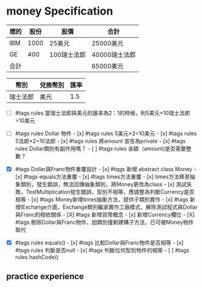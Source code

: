# money Specification

|標的|股份|股價|合計
|--|--|--|--|
|IBM|1000|25美元|25000美元|
|GE|400|100瑞士法郎|40000瑞士法郎|
|合計|||65000美元|

|幣別|兌換幣別|匯率|
|--|--|--|
|瑞士法郎|美元|1.5|

- [ ] #tags rules 當瑞士法郎與美元的匯率為2：1的時候，則5美元+10瑞士法郎=10美元
- [ ] #tags rules Dollar 物件
        - [x] #tags rules 5美元×2=10美元
        - [x] #tags rules 5法郎×2=10法郎
        - [x] #tags rules 將amount 宣告為private
        - [x] #tags rules Dollar類別有副作用嗎？
        - [ ] #tags rules 金額（amount)是否需要整數？
- [x] #tags Dollar與Franc物件重覆設計
        - [x] #tqgs 新增 abstract class Money
        - [x] #tags equals方法重覆
        - [x] #tags times方法重覆
                - [x] times方法移至抽象類別，發生錯誤，無法回傳抽象類別，將Money更改為class
                - [x] 測試失敗，TestMultiplication發生錯誤，型別不相等，應調整為判斷Currency是否相等
        - [x] #tags Money新增times抽象方法，提供子類別實作
        - [x] #tags 新增IExchange介面，Exchange類別繼承實作工廠模式，解除測試程式與Dollar與Franc的相依關係
        - [X] #tags 新增貨幣概念
                - [x] 新增Currency欄位
        - [X] #tags 刪除Dollar與Franc物件，因類別僅剩建構子方法，已可被Money物件取代
        
- [x] #tags rules equals()
        - [x] #tags 比較Dollar與Franc物件是否相等
        - [x] #tags rules 判斷是否null
        - [x] #tags 判斷位何型別物件的相等
        - [ ] #tags rules hashCode()

## practice experience
